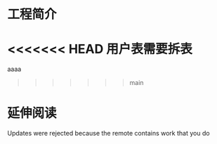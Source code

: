 # 工程简介
<<<<<<< HEAD
用户表需要拆表
=======
aaaa
>>>>>>> main


# 延伸阅读

Updates were rejected because the remote contains work that you do
